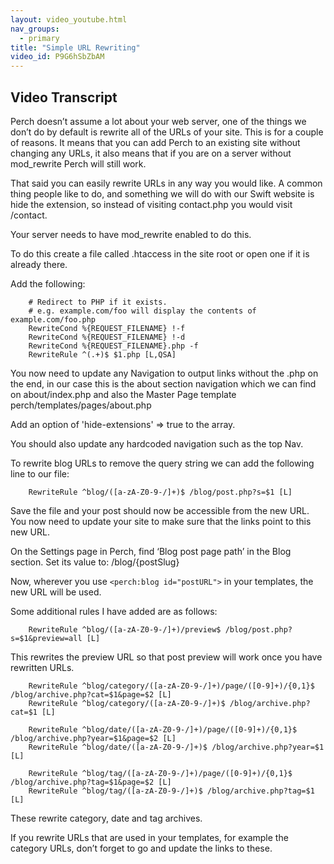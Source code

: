 ```yaml
---
layout: video_youtube.html
nav_groups:
  - primary
title: "Simple URL Rewriting"
video_id: P9G6hSbZbAM
---
```

## Video Transcript

Perch doesn’t assume a lot about your web server, one of the things we don’t do by default is rewrite all of the URLs of your site. This is for a couple of reasons. It means that you can add Perch to an existing site without changing any URLs, it also means that if you are on a server without mod_rewrite Perch will still work.

That said you can easily rewrite URLs in any way you would like. A common thing people like to do, and something we will do with our Swift website is hide the extension, so instead of visiting contact.php you would visit /contact.

Your server needs to have mod_rewrite enabled to do this.

To do this create a file called .htaccess in the site root or open one if it is already there.

Add the following:

```unix
    # Redirect to PHP if it exists.
    # e.g. example.com/foo will display the contents of example.com/foo.php
    RewriteCond %{REQUEST_FILENAME} !-f
    RewriteCond %{REQUEST_FILENAME} !-d
    RewriteCond %{REQUEST_FILENAME}.php -f 
    RewriteRule ^(.+)$ $1.php [L,QSA]
```

You now need to update any Navigation to output links without the .php on the end, in our case this is the about section navigation which we can find on about/index.php and also the Master Page template perch/templates/pages/about.php

Add an option of 'hide-extensions' => true to the array.

You should also update any hardcoded navigation such as the top Nav.

To rewrite blog URLs to remove the query string we can add the following line to our file:

```unix
    RewriteRule ^blog/([a-zA-Z0-9-/]+)$ /blog/post.php?s=$1 [L]
```

Save the file and your post should now be accessible from the new URL. You now need to update your site to make sure that the links point to this new URL.

On the Settings page in Perch, find ‘Blog post page path’ in the Blog section. Set its value to:
/blog/{postSlug}

Now, wherever you use `<perch:blog id="postURL">` in your templates, the new URL will be used.

Some additional rules I have added are as follows:

```unix
    RewriteRule ^blog/([a-zA-Z0-9-/]+)/preview$ /blog/post.php?s=$1&preview=all [L]
```

This rewrites the preview URL so that post preview will work once you have rewritten URLs.

```unix
    RewriteRule ^blog/category/([a-zA-Z0-9-/]+)/page/([0-9]+)/{0,1}$ /blog/archive.php?cat=$1&page=$2 [L]
    RewriteRule ^blog/category/([a-zA-Z0-9-/]+)$ /blog/archive.php?cat=$1 [L]

    RewriteRule ^blog/date/([a-zA-Z0-9-/]+)/page/([0-9]+)/{0,1}$ /blog/archive.php?year=$1&page=$2 [L]
    RewriteRule ^blog/date/([a-zA-Z0-9-/]+)$ /blog/archive.php?year=$1 [L]

    RewriteRule ^blog/tag/([a-zA-Z0-9-/]+)/page/([0-9]+)/{0,1}$ /blog/archive.php?tag=$1&page=$2 [L]
    RewriteRule ^blog/tag/([a-zA-Z0-9-/]+)$ /blog/archive.php?tag=$1 [L]
```

These rewrite category, date and tag archives.

If you rewrite URLs that are used in your templates, for example the category URLs, don’t forget to go and update the links to these.
